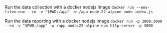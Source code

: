 Run the data collection with a docker nodejs image
`docker run --env-file=.env --rm -v "$PWD:/app" -w /app node:22-alpine node index.js`

Run the data reporting with a docker nodejs image
`docker run -p 3000:3000 --rm -v "$PWD:/app" -w /app node:22-alpine npx http-server -p 3000`
